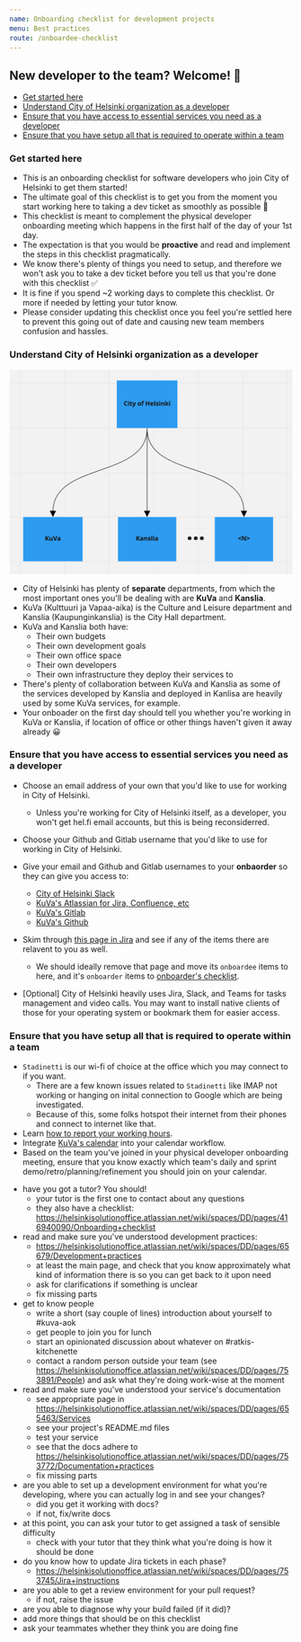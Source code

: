 ```yaml
---
name: Onboarding checklist for development projects
menu: Best practices
route: /onboardee-checklist
---
```


## New developer to the team? Welcome! 👋

<!-- vim-markdown-toc GFM -->

* [Get started here](#get-started-here)
* [Understand City of Helsinki organization as a developer](#understand-city-of-helsinki-organization-as-a-developer)
* [Ensure that you have access to essential services you need as a developer](#ensure-that-you-have-access-to-essential-services-you-need-as-a-developer)
* [Ensure that you have setup all that is required to operate within a team](#ensure-that-you-have-setup-all-that-is-required-to-operate-within-a-team)

<!-- vim-markdown-toc -->

### Get started here

* This is an onboarding checklist for software developers who join City of Helsinki to get them started!
* The ultimate goal of this checklist is to get you from the moment you start working here to taking a dev ticket as smoothly as possible 🧡
* This checklist is meant to complement the physical developer onboarding meeting which happens in the first half of the day of your 1st day.
* The expectation is that you would be **proactive** and read and implement the steps in this checklist pragmatically.
* We know there's plenty of things you need to setup, and therefore we won't ask you to take a dev ticket before you tell us that you're done with this checklist ✅
* It is fine if you spend ~2 working days to complete this checklist. Or more if needed by letting your tutor know.
* Please consider updating this checklist once you feel you're settled here to prevent this going out of date and causing new team members confusion and hassles.

### Understand City of Helsinki organization as a developer
![City of Helsinki organization as a developer](../static/city_of_helsinki.png)
* City of Helsinki has plenty of **separate** departments, from which the most important ones you'll be dealing with are **KuVa** and **Kanslia**.
* KuVa (Kulttuuri ja Vapaa-aika) is the Culture and Leisure department and Kanslia (Kaupunginkanslia) is the City Hall department.
* KuVa and Kanslia both have:
    * Their own budgets
    * Their own development goals
    * Their own office space
    * Their own developers
    * Their own infrastructure they deploy their services to
* There's plenty of collaboration between KuVa and Kanslia as some of the services developed by Kanslia and deployed in Kanlisa are heavily used by some KuVa services, for example.
* Your onboader on the first day should tell you whether you're working in KuVa or Kanslia, if location of office or other things haven't given it away already 😀

### Ensure that you have access to essential services you need as a developer
* Choose an email address of your own that you'd like to use for working in City of Helsinki.
    * Unless you're working for City of Helsinki itself, as a developer, you won't get hel.fi email accounts, but this is being reconsiderred.
* Choose your Github and Gitlab username that you'd like to use for working in City of Helsinki.
* Give your email and Github and Gitlab usernames to your **onbaorder** so they can give you access to:
    * [City of Helsinki Slack](https://helsinkicity.slack.com/)
    * [KuVa's Atlassian for Jira, Confluence, etc](https://helsinkisolutionoffice.atlassian.net/wiki/spaces/DD/overview)
    * [KuVa's Gitlab](https://gitlab.com/City-of-Helsinki/KuVa)
    * [KuVa's Github](https://github.com/orgs/City-of-Helsinki/teams/kuva-developers/members)
* Skim through [this page in Jira](https://helsinkisolutionoffice.atlassian.net/wiki/spaces/DD/pages/851980/Services+and+accounts+for+new+developers) and see if any of
the items there are relavent to you as well.

   * We should ideally remove that page and move its `onboardee` items to here, and it's `onboarder` items to [onboarder's checklist](https://helsinkisolutionoffice.atlassian.net/wiki/spaces/DD/pages/416940090/Onboarding+checklist).

* [Optional] City of Helsinki heavily uses Jira, Slack, and Teams for tasks management and video calls.
You may want to install native clients of those for your operating system or bookmark them for easier access.

### Ensure that you have setup all that is required to operate within a team
* `Stadinetti` is our wi-fi of choice at the office which you may connect to if you want.
    * There are a few known issues related to `Stadinetti` like IMAP not working or hanging on inital connection to Google which are being investigated.
    * Because of this, some folks hotspot their internet from their phones and connect to internet like that.
* Learn [how to report your working hours](https://helsinkisolutionoffice.atlassian.net/wiki/spaces/DD/pages/30015547/Work+hours+tracking).
* Integrate [KuVa's calendar](https://helsinkisolutionoffice.atlassian.net/wiki/spaces/DD/pages/47677441/Calendar+usage) into your calendar workflow.
* Based on the team you've joined in your physical developer onboarding meeting, ensure that you know exactly which team's daily and
sprint demo/retro/planning/refinement you should join on your calendar.

- have you got a tutor?  You should!
  - your tutor is the first one to contact about any questions
  - they also have a checklist:
    https://helsinkisolutionoffice.atlassian.net/wiki/spaces/DD/pages/416940090/Onboarding+checklist
- read and make sure you've understood development practices:
  - https://helsinkisolutionoffice.atlassian.net/wiki/spaces/DD/pages/65679/Development+practices
  - at least the main page, and check that you know approximately what
    kind of information there is so you can get back to it upon need
  - ask for clarifications if something is unclear
  - fix missing parts
- get to know people
  - write a short (say couple of lines) introduction about yourself to
    #kuva-aok
  - get people to join you for lunch
  - start an opinionated discussion about whatever on
    #ratkis-kitchenette
  - contact a random person outside your team (see
    https://helsinkisolutionoffice.atlassian.net/wiki/spaces/DD/pages/753891/People)
    and ask what they're doing work-wise at the moment
- read and make sure you've understood your service's documentation
  - see appropriate page in
    https://helsinkisolutionoffice.atlassian.net/wiki/spaces/DD/pages/655463/Services
  - see your project's README.md files
  - test your service
  - see that the docs adhere to
    https://helsinkisolutionoffice.atlassian.net/wiki/spaces/DD/pages/753772/Documentation+practices
  - fix missing parts
- are you able to set up a development environment for what you're developing,
  where you can actually log in and see your changes?
  - did you get it working with docs?
  - if not, fix/write docs
- at this point, you can ask your tutor to get assigned a task of
  sensible difficulty
  - check with your tutor that they think what you're doing is how it
    should be done
- do you know how to update Jira tickets in each phase?
  - https://helsinkisolutionoffice.atlassian.net/wiki/spaces/DD/pages/753745/Jira+instructions
- are you able to get a review environment for your pull request?
  - if not, raise the issue
- are you able to diagnose why your build failed (if it did)?
- add more things that should be on this checklist
- ask your teammates whether they think you are doing fine

